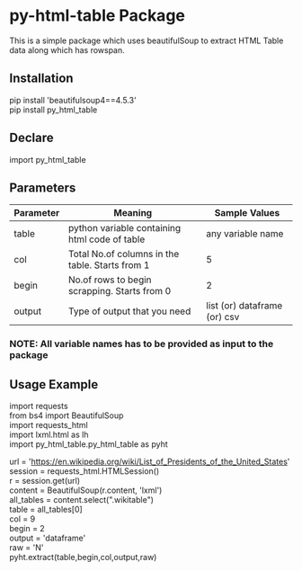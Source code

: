 # py-html-table Package

This is a simple package which uses beautifulSoup to extract HTML Table data along which has rowspan.

## Installation

pip install 'beautifulsoup4==4.5.3'\
pip install py_html_table

## Declare

import py_html_table

## Parameters

Parameter | Meaning | Sample Values
----------|---------|--------
table | python variable containing html code of table | any variable name
col | Total No.of columns in the table. Starts from 1 | 5
begin | No.of rows to begin scrapping. Starts from 0 | 2
output | Type of output that you need | list (or) dataframe (or) csv

### NOTE: All variable names has to be provided as input to the package
## Usage Example

import requests\
from bs4 import BeautifulSoup\
import requests_html\
import lxml.html as lh\
import py_html_table.py_html_table as pyht

url = 'https://en.wikipedia.org/wiki/List_of_Presidents_of_the_United_States' \
session = requests_html.HTMLSession()\
r = session.get(url)\
content = BeautifulSoup(r.content, 'lxml')\
all_tables = content.select(".wikitable") \
table = all_tables[0] \
col = 9\
begin = 2\
output = 'dataframe'\
raw = 'N'\
pyht.extract(table,begin,col,output,raw)